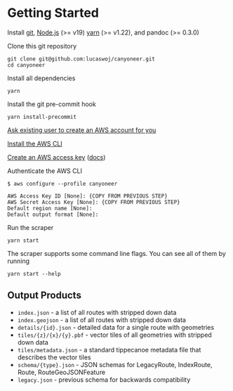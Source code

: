 # Getting Started

Install [git](https://git-scm.com), [Node.js](https://nodejs.org/en) (>= v19)
[yarn](https://yarnpkg.com/) (>= v1.22), and pandoc (>= 0.3.0)

Clone this git repository

```
git clone git@github.com:lucaswoj/canyoneer.git
cd canyoneer
```

Install all dependencies

```
yarn
```

Install the git pre-commit hook

```
yarn install-precommit
```

[Ask existing user to create an AWS account for you](https://us-east-1.console.aws.amazon.com/singlesignon/home?region=us-east-1&userCreationOrigin=IAM#!/instances/72232ee7076fe391/users)

[Install the AWS CLI](https://docs.aws.amazon.com/cli/latest/userguide/getting-started-install.html)

[Create an AWS access key](https://us-east-1.console.aws.amazon.com/iam/home#/security_credentials) ([docs](https://docs.aws.amazon.com/IAM/latest/UserGuide/id_credentials_access-keys.html#Using_CreateAccessKey))

Authenticate the AWS CLI

```
$ aws configure --profile canyoneer

AWS Access Key ID [None]: {COPY FROM PREVIOUS STEP}
AWS Secret Access Key [None]: {COPY FROM PREVIOUS STEP}
Default region name [None]:
Default output format [None]:
```

Run the scraper

```
yarn start
```

The scraper supports some command line flags. You can see all of them by running

```
yarn start --help
```

## Output Products

- `index.json` - a list of all routes with stripped down data
- `index.geojson` - a list of all routes with stripped down data
- `details/{id}.json` - detailed data for a single route with geometries
- `tiles/{z}/{x}/{y}.pbf` - vector tiles of all geometries with stripped down data
- `tiles/metadata.json` - a standard tippecanoe metadata file that describes the vector tiles
- `schema/{type}.json` - JSON schemas for LegacyRoute, IndexRoute, Route, RouteGeoJSONFeature
- `legacy.json` - previous schema for backwards compatibility
